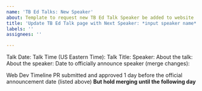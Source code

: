 ```yaml
---
name: 'TB Ed Talks: New Speaker'
about: Template to request new TB Ed Talk Speaker be added to website
title: 'Update TB Ed Talk page with Next Speaker: *input speaker name*'
labels: ''
assignees: ''

---
```


Talk Date:
Talk Time (US Eastern Time):
Talk Title:
Speaker:
About the talk: 
About the speaker:
Date to officially announce speaker (merge changes): 

Web Dev Timeline
PR submitted and approved 1 day before the official announcement date (listed above)
**But hold merging until the following day**

